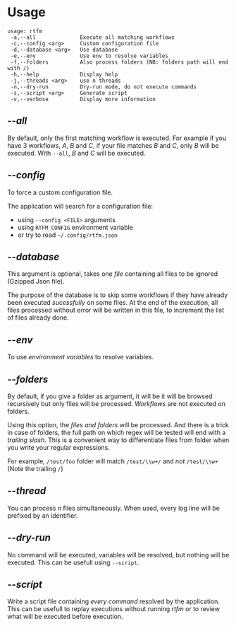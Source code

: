 # Usage

```
usage: rtfm
 -a,--all              Execute all matching workflows
 -c,--config <arg>     Custom configuration file
 -d,--database <arg>   Use database
 -e,--env              Use env to resolve variables
 -f,--folders          Also process folders (NB: folders path will end with /)
 -h,--help             Display help
 -j,--threads <arg>    use n threads
 -n,--dry-run          Dry-run mode, do not execute commands
 -s,--script <arg>     Generate script
 -v,--verbose          Display more information
```


## *--all*

By default, only the first matching workflow is executed.
For example if you have 3 workflows, *A*, *B* and *C*, if your file matches *B* and *C*, only *B* will be executed.
With `--all`, *B* and *C* will be executed.


## *--config*

To force a custom configuration file.

The application will search for a configuration file:
- using `--config <FILE>` arguments
- using `RTFM_CONFIG` environment variable
- or try to read `~/.config/rtfm.json`


## *--database*

This argument is optional, takes one *file* containing all files to be ignored (Gzipped Json file).

The purpose of the database is to skip some workflows if they have already been executed *sucessfully* on some files.
At the end of the execution, all files processed without error will be written in this file, to increment the list of files already done.


## *--env*

To use *environment variables* to resolve variables.


## *--folders*

By default, if you give a folder as argument, it will be it will be browsed recursively but only files will be processed. *Workflows* are not executed on folders.

Using this option, the *files and folders* will be processed.
And there is a trick in case of folders, the full path on which regex will be tested will end with a *trailing slash*. This is a convenient way to differentiate files from folder when you write your regular expressions.

For example, `/test/foo` folder will match `/test/\\w+/` and *not* `/test/\\w+` (Note the trailing `/`)


## *--thread*

You can process *n* files simultaneously. When used, every log line will be prefixed by an identifier.


## *--dry-run*

No command will be executed, variables will be resolved, but nothing will be executed. This can be usefull using `--script`.


## *--script*

Write a script file containing *every command* resolved by the application. This can be usefull to replay executions without running *rtfm* or to review what will be executed before execution.
